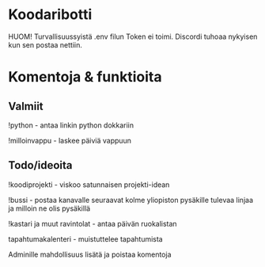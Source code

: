 # Koodaribotti

HUOM! Turvallisuussyistä .env filun Token ei toimi. Discordi tuhoaa nykyisen kun sen postaa nettiin.

# Komentoja & funktioita

## Valmiit
!python - antaa linkin python dokkariin

!milloinvappu - laskee päiviä vappuun



## Todo/ideoita
!koodiprojekti - viskoo satunnaisen projekti-idean

!bussi - postaa kanavalle seuraavat kolme yliopiston pysäkille tulevaa linjaa ja milloin ne olis pysäkillä

!kastari ja muut ravintolat - antaa päivän ruokalistan

tapahtumakalenteri - muistuttelee tapahtumista

Adminille mahdollisuus lisätä ja poistaa komentoja

